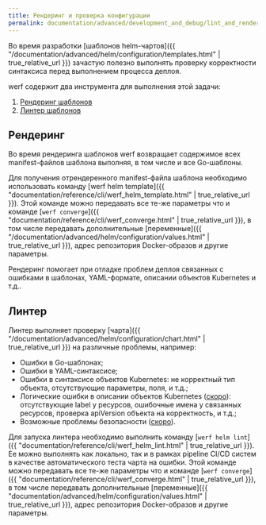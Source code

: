 ```yaml
---
title: Рендеринг и проверка конфигурации
permalink: documentation/advanced/development_and_debug/lint_and_render_chart.html
---
```


Во время разработки [шаблонов helm-чартов]({{ "/documentation/advanced/helm/configuration/templates.html" | true_relative_url }}) зачастую полезно выполнять проверку корректности синтаксиса перед выполнением процесса деплоя.

werf содержит два инструмента для выполнения этой задачи:

 1. [Рендеринг шаблонов](#рендеринг)
 2. [Линтер шаблонов](#линтер)

## Рендеринг

Во время рендеринга шаблонов werf возвращает содержимое всех manifest-файлов шаблона выполняя, в том числе и все Go-шаблоны.

Для получения отрендеренного manifest-файла шаблона необходимо использовать команду [werf helm template]({{ "documentation/reference/cli/werf_helm_template.html" | true_relative_url }}). Этой команде можно передавать все те-же параметры что и команде [`werf converge`]({{ "documentation/reference/cli/werf_converge.html" | true_relative_url }}), в том числе передавать дополнительные [переменные]({{ "/documentation/advanced/helm/configuration/values.html" | true_relative_url }}), адрес репозитория Docker-образов и другие параметры.

Рендеринг помогает при отладке проблем деплоя связанных с ошибками в шаблонах, YAML-формате, описании объектов Kubernetes и т.д..

## Линтер

Линтер выполняет проверку [чарта]({{ "/documentation/advanced/helm/configuration/chart.html" | true_relative_url }}) на различные проблемы, например:
 * Ошибки в Go-шаблонах;
 * Ошибки в YAML-синтаксисе;
 * Ошибки в синтаксисе объектов Kubernetes: не корректный тип объекта, отсутствующие параметры, поля, и т.д.;
 * Логические ошибки в описании объектов Kubernetes ([скоро](https://github.com/werf/werf/issues/1187)): отсутствующие label у ресурсов, ошибочные имена у связанных ресурсов, проверка apiVersion объекта на корректность, и т.д.;
 * Возможные проблемы безопасности ([скоро](https://github.com/werf/werf/issues/1317)).

Для запуска линтера необходимо выполнить команду [`werf helm lint`]({{ "documentation/reference/cli/werf_helm_lint.html" | true_relative_url }}). Ее можно выполнять как локально, так и в рамках pipeline CI/CD систем в качестве автоматического теста чарта на ошибки.
Этой команде можно передавать все те-же параметры что и команде [`werf converge`]({{ "documentation/reference/cli/werf_converge.html" | true_relative_url }}), в том числе  передавать дополнительные [переменные]({{ "documentation/advanced/helm/configuration/values.html" | true_relative_url }}), адрес репозитория Docker-образов и другие параметры.
